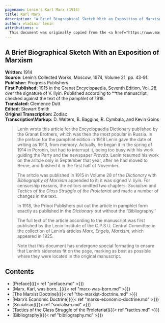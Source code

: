 ```yaml
---
pagename: Lenin's Karl Marx (1914)
title: Karl Marx
description: "A Brief Biographical Sketch With an Exposition of Marxism"
author: vladimir lenin
attributions: >
  This document was originally copied from the <a href="https://www.marxists.org/archive/lenin/works/1914/granat/">Marxist Internet Archive</a>.
---
```


## A Brief Biographical Sketch With an Exposition of Marxism

**Written:** 1914<br>
**Source:** Lenin’s Collected Works, Moscow, 1974, Volume 21, pp. 43-91.<br>
**Publisher:** Progress Publishers<br>
**First Published:** 1915 in the Granat Encyclopaedia, Seventh Edition, Vol. 28, over the signature of V. Ilyin. Published according to **the manuscript, checked against the text of the pamphlet of 1918.<br>
**Translated:** Clemence Dutt<br>
**Edited:** Stewart Smith<br>
**Original Transcription:** Zodiac<br>
**Transcription\Markup:** D. Walters, B. Baggins, R. Cymbala, and Kevin Goins

> Lenin wrote this article for the Encyclopaedia Dictionary published by the Granat Brothers, which was then the most popular in Russia. In the preface for the pamphlet edition in 1918 Lenin gave the date of writing as 1913, from memory. Actually, he began it in the spring of 1914 in Poronin, but had to interrupt it, being too busy with his work guiding the Party and the newspaper *Pravda*. Lenin resumed his work on the aritcle only in September that year, after he had moved to Berne, and finished it in the first half of November.
> 
> The aritcle was published in 1915 in Volume 28 of the *Dictionary* with *Bibliography of Marxism* appended to it; it was signed *V. Ilyin*. For censorship reasons, the editors omitted two chapters: *Socialism* and *Tactics of the Class Struggle of the Proletariat* and made a number of changes in the text.
> 
> In 1918, the Priboi Publishers put out the article in pamphlet form exactly as published in the *Dictionary* but without the “Bibliography.”
> 
> The full text of the article according to the manuscript was first published by the Lenin Institute of the C.P.S.U. Central Committee in the collection of Lenin’s articles *Marx, Engels, Marxism*, which appeared in 1925.
> 
> Note that this document has undergone special formating to ensure that Lenin’s sidenotes fit on the page, marking as best as possible where they were located in the original manuscript.

## Contents

- [Preface]({{< ref "preface.md" >}})
- [Marx, Karl, was born...]({{< ref "marx-was-born.md" >}})
- [The Marxist Doctrine]({{< ref "the-marxist-doctrine.md" >}})
- [Marx’s Economic Doctrine]({{< ref "marxs-economic-doctrine.md" >}})
- [Socialism]({{< ref "socialism.md" >}})
- [Tactics of the Class Struggle of the Proletariat]({{< ref "tactics.md" >}})
- [Bibliography]({{< ref "bibliography.md" >}})